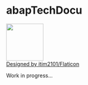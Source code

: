 # abapTechDocu

<img src="https://github.com/victorizbitskiy/abapTechDocu/blob/main/logo/logo.png" height="100px"/>\
<a href="https://www.flaticon.com/authors/itim2101">Designed by itim2101/Flaticon</a>

Work in progress...
